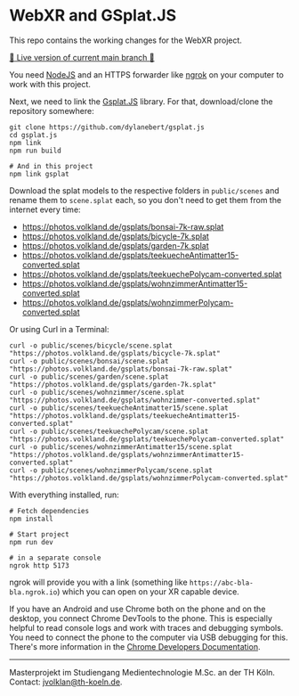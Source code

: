 # WebXR and GSplat.JS

This repo contains the working changes for the WebXR project.

[🚀 Live version of current main branch 🚀](https://jeyemwey.github.io/webxr-gsplats/)

You need [NodeJS](https://nodejs.org/en) and an HTTPS forwarder like [ngrok](https://ngrok.com/docs/getting-started/) on your computer to work with this project.

Next, we need to link the [Gsplat.JS](https://github.com/dylanebert/gsplat.js/) library. For that, download/clone the repository somewhere:

```shell
git clone https://github.com/dylanebert/gsplat.js
cd gsplat.js
npm link
npm run build

# And in this project
npm link gsplat
```

Download the splat models to the respective folders in `public/scenes` and rename them to `scene.splat` each, so you don't need to get them from the internet every time:

* https://photos.volkland.de/gsplats/bonsai-7k-raw.splat
* https://photos.volkland.de/gsplats/bicycle-7k.splat
* https://photos.volkland.de/gsplats/garden-7k.splat
* https://photos.volkland.de/gsplats/teekuecheAntimatter15-converted.splat
* https://photos.volkland.de/gsplats/teekuechePolycam-converted.splat
* https://photos.volkland.de/gsplats/wohnzimmerAntimatter15-converted.splat
* https://photos.volkland.de/gsplats/wohnzimmerPolycam-converted.splat

Or using Curl in a Terminal:

```shell
curl -o public/scenes/bicycle/scene.splat "https://photos.volkland.de/gsplats/bicycle-7k.splat"
curl -o public/scenes/bonsai/scene.splat "https://photos.volkland.de/gsplats/bonsai-7k-raw.splat"
curl -o public/scenes/garden/scene.splat "https://photos.volkland.de/gsplats/garden-7k.splat"
curl -o public/scenes/wohnzimmer/scene.splat "https://photos.volkland.de/gsplats/wohnzimmer-converted.splat"
curl -o public/scenes/teekuecheAntimatter15/scene.splat "https://photos.volkland.de/gsplats/teekuecheAntimatter15-converted.splat"
curl -o public/scenes/teekuechePolycam/scene.splat "https://photos.volkland.de/gsplats/teekuechePolycam-converted.splat"
curl -o public/scenes/wohnzimmerAntimatter15/scene.splat "https://photos.volkland.de/gsplats/wohnzimmerAntimatter15-converted.splat"
curl -o public/scenes/wohnzimmerPolycam/scene.splat "https://photos.volkland.de/gsplats/wohnzimmerPolycam-converted.splat"
```

With everything installed, run:

```shell
# Fetch dependencies
npm install

# Start project
npm run dev

# in a separate console
ngrok http 5173
```

ngrok will provide you with a link (something like `https://abc-bla-bla.ngrok.io`) which you can open on your XR capable device.

If you have an Android and use Chrome both on the phone and on the desktop, you connect Chrome DevTools to the phone.
This is especially helpful to read console logs and work with traces and debugging symbols.
You need to connect the phone to the computer via USB debugging for this.
There's more information in the [Chrome Developers Documentation](https://developer.chrome.com/docs/devtools/remote-debugging/).


---
Masterprojekt im Studiengang Medientechnologie M.Sc. an der TH K&ouml;ln. Contact: <jvolklan@th-koeln.de>.